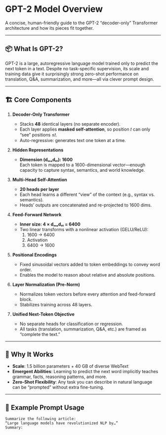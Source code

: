 # GPT-2 Model Overview

A concise, human-friendly guide to the GPT-2 “decoder-only” Transformer architecture and how its pieces fit together.

---

## 📦 What Is GPT-2?

GPT-2 is a large, autoregressive language model trained only to predict the next token in a text. Despite no task-specific supervision, its scale and training data give it surprisingly strong zero-shot performance on translation, Q&A, summarization, and more—all via clever prompt design.

---

## 🏗️ Core Components

1. **Decoder-Only Transformer**  
   - Stacks **48** identical layers (no separate encoder).  
   - Each layer applies **masked self-attention**, so position 𝑡 can only “see” positions ≤𝑡.  
   - Auto-regressive: generates text one token at a time.

2. **Hidden Representations**  
   - **Dimension (dₘₒdₑₗ): 1600**  
     Each token is mapped to a 1600-dimensional vector—enough capacity to capture syntax, semantics, and world knowledge.

3. **Multi-Head Self-Attention**  
   - **20 heads per layer**  
   - Each head learns a different “view” of the context (e.g., syntax vs. semantics).  
   - Heads’ outputs are concatenated and re-projected to 1600 dims.

4. **Feed-Forward Network**  
   - **Inner size: 4 × dₘₒdₑₗ = 6400**  
   - Two linear transforms with a nonlinear activation (GELU/ReLU):  
     1. 1600 → 6400  
     2. Activation  
     3. 6400 → 1600  

5. **Positional Encodings**  
   - Fixed sinusoidal vectors added to token embeddings to convey word order.  
   - Enables the model to reason about relative and absolute positions.

6. **Layer Normalization (Pre-Norm)**  
   - Normalizes token vectors before every attention and feed-forward block.  
   - Stabilizes training across 48 layers.

7. **Unified Next-Token Objective**  
   - No separate heads for classification or regression.  
   - All tasks (translation, summarization, Q&A, etc.) are framed as “complete the text.”

---

## 🚀 Why It Works

- **Scale**: 1.5 billion parameters + 40 GB of diverse WebText  
- **Emergent Abilities**: Learning to predict the next word implicitly teaches grammar, facts, reasoning patterns, and more.  
- **Zero-Shot Flexibility**: Any task you can describe in natural language can be “prompted” without extra fine-tuning.

---

## 📖 Example Prompt Usage

```text
Summarize the following article:
“Large language models have revolutionized NLP by…”
Summary:
